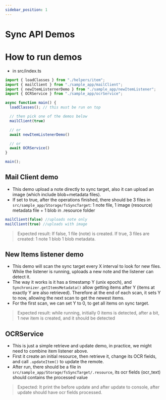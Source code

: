 ```yaml
---
sidebar_position: 1
---
```

# Sync API Demos  
# How to run demos  

- in src/index.ts 
``` js 
import { loadClasses } from "./helpers/item";
import { mailClient } from "./sample_app/mailClient";
import { newItemListernerDemo } from "./sample_app/newItemListener";
import { OCRService } from "./sample_app/ocrService";

async function main() {
  loadClasses(); // this must be run on top

  // then pick one of the demos below
  mailClient(true) 

  // or  
  await newItemListenerDemo() 

  // or 
  await OCRService()
}

main();
```

## Mail Client demo 
- This demo upload a note directly to sync target, also it can upload an image (which include blob+metadata files). 
- If set to true, after the operations finished, there should be 3 files in `src/sample_app/Storage/fsSyncTarget`: 1 note file, 1 image (resource) metadata file + 1 blob in .resource folder
```js
mailClient(false) //uploads note only 
mailClient(true) //uploads with image
``` 
> Expected result: If false, 1 file (note) is created. If true, 3 files are created: 1 note 1 blob 1 blob metadata.

## New Items listener demo 
- This demo will scan the sync target every X interval to look for new files. While the listener is running, uploads a new note and the listener can detect it. 
- The way it works is it has a timestamp Y (unix epoch), and `Synchronizer.getItemsMetadata()` allow getting items after Y (items at exactly Y are also retrieved). Therefore at the end of each scan, it sets Y to now, allowing the next scan to get the newest items. 
- For the first scan, we can set Y to 0, to get all items on sync target.  

> Expected result: while running, initially 0 items is detected, after a bit, 1 new item is created, and it should be detected

## OCRService 
- This is just a simple retrieve and update demo, in practice, we might need to combine item listener above.  
- First it create an initial resource, then retrieve it, change its OCR fields, and call `.updateItem()` to update the remote.
- After run, there should be a file in  `src/sample_app/Storage/fsSyncTarget/.resource`, its ocr fields (ocr_text) should contains the processed value
> Expected: It print the before update and after update to console, after update should have ocr fields processed.

